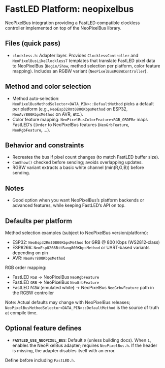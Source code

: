 # FastLED Platform: neopixelbus

NeoPixelBus integration providing a FastLED‑compatible clockless controller implemented on top of the NeoPixelBus library.

## Files (quick pass)
- `clockless.h`: Adapter layer. Provides `ClocklessController` and `NeoPixelBusLikeClocklessT` templates that translate FastLED pixel data to NeoPixelBus (`Begin/Show`, method selection per platform, color feature mapping). Includes an RGBW variant (`NeoPixelBusRGBWController`).

## Method and color selection
- Method auto‑selection: `NeoPixelBusMethodSelector<DATA_PIN>::DefaultMethod` picks a default per platform (e.g., `NeoEsp32Rmt0800KbpsMethod` on ESP32, `NeoAvr800KbpsMethod` on AVR, etc.).
- Color feature mapping: `NeoPixelBusColorFeature<RGB_ORDER>` maps FastLED’s `EOrder` to NeoPixelBus features (`NeoGrbFeature`, `NeoRgbFeature`, ...).

## Behavior and constraints
- Recreates the bus if pixel count changes (to match FastLED buffer size).
- `CanShow()` checked before sending; avoids overlapping updates.
- RGBW variant extracts a basic white channel (min(R,G,B)) before sending.

## Notes
- Good option when you want NeoPixelBus’s platform backends or advanced features, while keeping FastLED’s API on top.

## Defaults per platform

Method selection examples (subject to NeoPixelBus version/platform):

- ESP32: `NeoEsp32Rmt0800KbpsMethod` for GRB @ 800 Kbps (WS2812‑class)
- ESP8266: `NeoEsp8266BitBang800KbpsMethod` or UART‑based variants depending on pin
- AVR: `NeoAvr800KbpsMethod`

RGB order mapping:

- FastLED `RGB` → NeoPixelBus `NeoRgbFeature`
- FastLED `GRB` → NeoPixelBus `NeoGrbFeature`
- FastLED `RGBW` (emulated white) → NeoPixelBus `NeoGrbwFeature` path in the RGBW controller

Note: Actual defaults may change with NeoPixelBus releases; `NeoPixelBusMethodSelector<DATA_PIN>::DefaultMethod` is the source of truth at compile time.

## Optional feature defines

- **`FASTLED_USE_NEOPIXEL_BUS`**: Default `0` (unless building docs). When `1`, enables the NeoPixelBus adapter; requires `NeoPixelBus.h`. If the header is missing, the adapter disables itself with an error.

Define before including `FastLED.h`.
